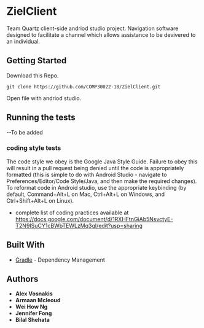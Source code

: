 # ZielClient

Team Quartz client-side andriod studio project. 
Navigation software designed to facilitate a channel which allows assistance to be devivered to an individual.  

## Getting Started

Download this Repo.

```
git clone https://github.com/COMP30022-18/ZielClient.git
```
Open file with andriod studio. 


## Running the tests
--To be added 


### coding style tests


The code style we obey is the Google Java Style Guide. Failure to obey this will result in a pull request being denied until the code is appropriately formatted (this is simple to do with Android Studio - navigate to Preferences/Editor/Code Style/Java, and then make the required changes). To reformat code in Android studio, use the appropriate keybinding (by default, Command+Alt+L on Mac, Ctrl+Alt+L on Windows, and Ctrl+Shift+Alt+L on Linux).

* complete list of coding practices available at https://docs.google.com/document/d/1RXHFtnGiAb5NsvctyE-T2N9ISuCY1cBWbTEWLzMq3gI/edit?usp=sharing



## Built With

* [Gradle](https://gradle.org/) - Dependency Management



## Authors

* **Alex Vosnakis** 
* **Armaan Mcleoud**  
* **Wei How Ng** 
* **Jennifer Fong** 
* **Bilal Shehata** 


